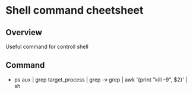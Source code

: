# Shell command cheetsheet

## Overview
Useful command for controll shell

## Command
- ps aux | grep target_process | grep -v grep | awk '{print "kill -9", $2}' | sh

